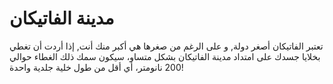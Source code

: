 # مدينة الفاتيكان

تعتبر الفاتيكان أصغر دولة, و على الرغم من صغرها هي أكبر منك أنت, إذا أردت أن
تغطي بخلايا جسدك على امتداد مدينة الفاتيكان بشكل متساو، سيكون سمك ذلك الغطاء
حوالي 200 نانومتر، أي أقل من طول خلية جلدية واحدة!
